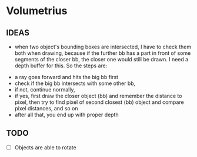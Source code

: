 # Volumetrius

## IDEAS

- when two object's bounding boxes are intersected, I have to check them both when drawing, because if the further bb has a part in front of some segments of the closer bb, the closer one would still be drawn. I need a depth buffer for this. 
So the steps are:
* a ray goes forward and hits the big bb first
* check if the big bb intersects with some other bb,
* if not, continue normally,
* if yes, first draw the closer object (bb) and remember the distance to pixel, then try to find pixel of second closest (bb) object and compare pixel distances, and so on
* after all that, you end up with proper depth

## TODO

- [ ] Objects are able to rotate
